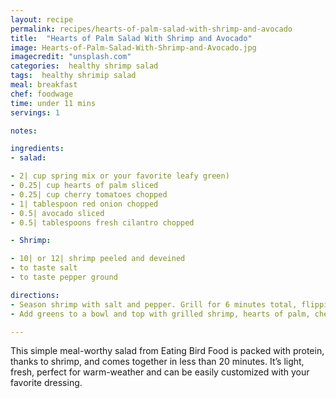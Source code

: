 ```yaml
---
layout: recipe
permalink: recipes/hearts-of-palm-salad-with-shrimp-and-avocado
title:  "Hearts of Palm Salad With Shrimp and Avocado"
image: Hearts-of-Palm-Salad-With-Shrimp-and-Avocado.jpg
imagecredit: "unsplash.com"
categories:  healthy shrimp salad
tags:  healthy shrimip salad
meal: breakfast
chef: foodwage
time: under 11 mins
servings: 1

notes:

ingredients:
- salad:

- 2| cup spring mix or your favorite leafy green)
- 0.25| cup hearts of palm sliced
- 0.25| cup cherry tomatoes chopped
- 1| tablespoon red onion chopped
- 0.5| avocado sliced
- 0.5| tablespoons fresh cilantro chopped

- Shrimp:

- 10| or 12| shrimp peeled and deveined
- to taste salt
- to taste pepper ground

directions:
- Season shrimp with salt and pepper. Grill for 6 minutes total, flipping after 3 minutes.
- Add greens to a bowl and top with grilled shrimp, hearts of palm, cherry tomatoes, red onion, avocado and cilantro. Top with 2 tablespoons of your favorite dressing.

---
```


This simple meal-worthy salad from Eating Bird Food is packed with protein, thanks to shrimp, and comes together in less than 20 minutes. It’s light, fresh, perfect for warm-weather and can be easily customized with your favorite dressing.
